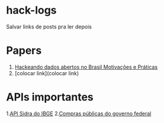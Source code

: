 # hack-logs
Salvar links de posts pra ler depois


# Papers

1. [Hackeando dados abertos no Brasil Motivações e Práticas](https://www.academia.edu/31548176/Hackeando_Dados_Abertos_no_Brasil_motiva%C3%A7%C3%B5es_e_pr%C3%A1ticas)
1. [colocar link](colocar link)



# APIs importantes

1.[API Sidra do IBGE](http://api.sidra.ibge.gov.br/)
2.[Compras públicas do governo federal](http://dados.gov.br/dataset/compras-publicas-do-governo-federal/resource/df58d72e-fd34-4f11-be1a-a7c1665c9d35)
